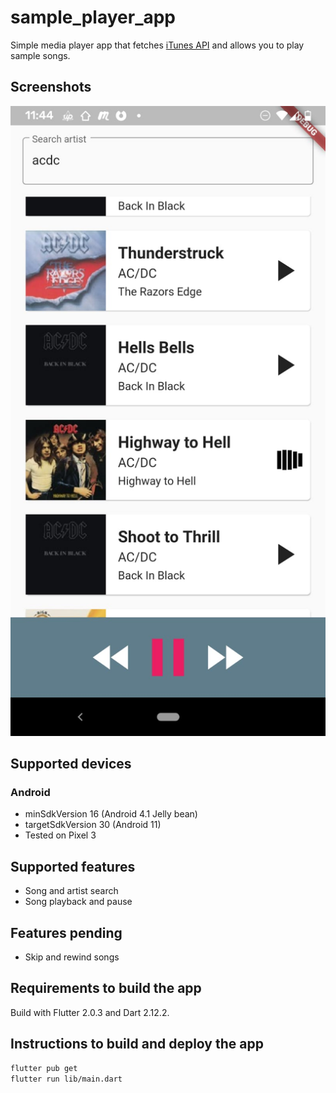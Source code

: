 # sample_player_app

Simple media player app that fetches [iTunes API](https://affiliate.itunes.apple.com/resources/documentation/itunes-store-web-service-search-api)
and allows you to play sample songs.

## Screenshots

![Search Screen](screenshot.jpeg "Player")


## Supported devices

### Android
- minSdkVersion 16 (Android 4.1 Jelly bean)
- targetSdkVersion 30 (Android 11)
- Tested on Pixel 3

## Supported features

- Song and artist search
- Song playback and pause

## Features pending

- Skip and rewind songs

## Requirements to build the app

Build with Flutter 2.0.3 and Dart 2.12.2.

## Instructions to build and deploy the app

```bash
flutter pub get
flutter run lib/main.dart
```


